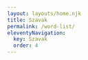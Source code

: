```yaml
---
layout: layouts/home.njk
title: Szavak
permalink: /word-list/
eleventyNavigation:
  key: Szavak
  order: 4
---
```


<script type="module" src="{{ '/assets/js/webcomponent-wordlist.js' | url }}" async="async"></script>

<webcomponent-wordlist href="{{ '/public/spanish-hungarian.json' | url }}">
</webcomponent-wordlist>
